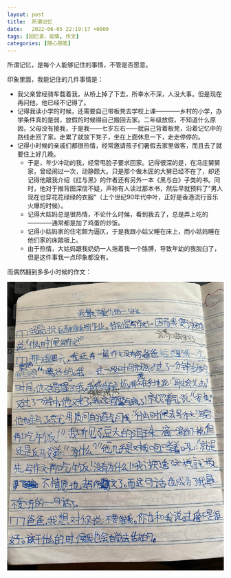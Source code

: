 ```yaml
---
layout: post
title:  所谓记忆
date:   2022-06-05 22:19:17 +0800
tags: [回忆录，疫情, 作文]
categories: [随心随笔]
---
```


所谓记忆，是每个人能够记住的事情，不管是否愿意。

印象里面，我能记住的几件事情是：
- 我父亲曾经骑车载着我，从桥上掉了下去，所幸水不深，人没大事。但是现在再问他，他已经不记得了。
- 记得我读小学的时候，还需要自己带板凳去学校上课————乡村的小学，办学条件真的是弱，放假的时候得自己搬回去家。二年级放假，不知道什么原因，父母没有接我，于是我——七岁左右——就自己背着板凳，沿着记忆中的路线走回了家。走累了就放下凳子，坐在上面休息一下，走走停停的。
- 记得小时候的亲戚们都很热情，经常邀请孩子们暑假去家里做客，而且去了就要住上好几晚。
    - 于是，年少冲动的我，经常甩脸子要求回家。记得很深的是，在冯庄舅舅家，曾经闹过一次，动静颇大。只是那个做木匠的大舅已经不在了，却还记得他跟我介绍《红与黑》的作者还有另外一本《黑与白》子类的书。同时，他对于推背图深信不疑，声称有人读过那本书，然后早就预料了“男人现在也穿花花绿绿的衣服”（上个世纪90年代中叶，正好是香港流行音乐火爆的时候）。
    - 记得大姑妈总是很热情，不论什么时候，看到我去了，总是弄上吃的————通常都是加了鸡蛋的炒饭。
    - 记得小姑妈家的住宅颇为逼仄，于是我跟小姑父睡在床上，而小姑妈睡在他们家的床踏板上。
    - 由于热情，大姑妈跟我奶奶一人拖着我一个胳膊，导致年幼的我脱臼了，但是这件事我一点印象都没有。

而偶然翻到多多小时候的作文：

![作文](/assets/uploads/2022/06/zuowen.jpg)

